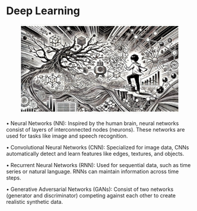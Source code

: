 # Deep Learning



<div align="left">

<figure><img src="../.gitbook/assets/image (18).png" alt="" width="563"><figcaption></figcaption></figure>

</div>

• Neural Networks (NN): Inspired by the human brain, neural networks consist of layers of interconnected nodes (neurons). These networks are used for tasks like image and speech recognition.

• Convolutional Neural Networks (CNN): Specialized for image data, CNNs automatically detect and learn features like edges, textures, and objects.

• Recurrent Neural Networks (RNN): Used for sequential data, such as time series or natural language. RNNs can maintain information across time steps.

• Generative Adversarial Networks (GANs): Consist of two networks (generator and discriminator) competing against each other to create realistic synthetic data.

